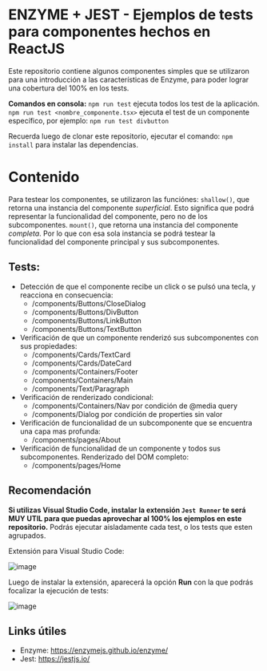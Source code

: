 # ENZYME + JEST - Ejemplos de tests para componentes hechos en ReactJS

Este repositorio contiene algunos componentes simples que se utilizaron para una introducción a las características de Enzyme, para poder lograr una cobertura del 100% en los tests.

**Comandos en consola:**
``` npm run test ``` ejecuta todos los test de la aplicación.
``` npm run test <nombre_componente.tsx>``` ejecuta el test de un componente específico, por ejemplo: ``` npm run test divbutton ```

Recuerda luego de clonar este repositorio, ejecutar el comando: ``` npm install ``` para instalar las dependencias.

# Contenido

Para testear los componentes, se utilizaron las funciónes:
```shallow()```, que retorna una instancia del componente *superficial*. Esto significa que podrá representar la funcionalidad del componente, pero no de los subcomponentes.
```mount()```, que retorna una instancia del componente *completa*. Por lo que con esa sola instancia se podrá testear la funcionalidad del componente principal y sus subcomponentes.

## Tests:
* Detección de que el componente recibe un click o se pulsó una tecla, y reacciona en consecuencia:
    * /components/Buttons/CloseDialog
    * /components/Buttons/DivButton
    * /components/Buttons/LinkButton
    * /components/Buttons/TextButton
* Verificación de que un componente renderizó sus subcomponentes con sus propiedades:
    * /components/Cards/TextCard
    * /components/Cards/DateCard
    * /components/Containers/Footer
    * /components/Containers/Main
    * /components/Text/Paragraph
* Verificación de renderizado condicional:
    * /components/Containers/Nav  por condición de @media query
    * /components/Dialog  por condición de properties sin valor
* Verificación de funcionalidad de un subcomponente que se encuentra una capa mas profunda:
    * /components/pages/About
* Verificación de funcionalidad de un componente y todos sus subcomponentes. Renderizado del DOM completo:
    * /components/pages/Home

## Recomendación

**Si utilizas Visual Studio Code, instalar la extensión ``` Jest Runner ``` te será MUY UTIL para que puedas aprovechar al 100% los ejemplos en este repositorio.** Podrás ejecutar aisladamente cada test, o los tests que esten agrupados.

Extensión para Visual Studio Code:

![image](https://github.com/marcegdv/demo-jest/blob/master/jestRunnerExtension.jpg?raw=true)

Luego de instalar la extensión, aparecerá la opción **Run** con la que podrás focalizar la ejecución de tests:

![image](https://raw.githubusercontent.com/marcegdv/demo-jest/master/jestRunnerRunOption.jpg)

## Links útiles
* Enzyme: https://enzymejs.github.io/enzyme/
* Jest: https://jestjs.io/
